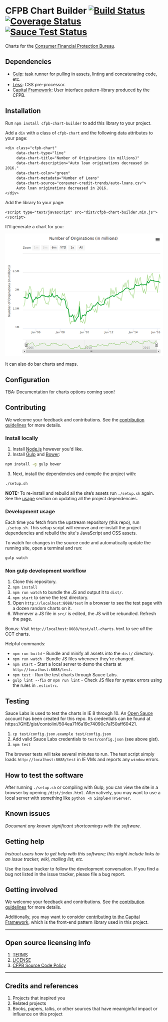 
# CFPB Chart Builder [![Build Status](https://travis-ci.org/cfpb/cfpb-chart-builder.svg?branch=master)](https://travis-ci.org/cfpb/cfpb-chart-builder) [![Coverage Status](https://coveralls.io/repos/github/cfpb/cfpb-chart-builder/badge.svg?branch=master)](https://coveralls.io/github/cfpb/cfpb-chart-builder?branch=master) [![Sauce Test Status](https://saucelabs.com/browser-matrix/cct-sauce.svg)](https://saucelabs.com/u/cct-sauce)

Charts for the [Consumer Financial Protection Bureau](https://cfpb.github.io/).

## Dependencies

- [Gulp](http://gulpjs.com): task runner for pulling in assets,
  linting and concatenating code, etc.
- [Less](http://lesscss.org): CSS pre-processor.
- [Capital Framework](https://cfpb.github.io/capital-framework/getting-started):
  User interface pattern-library produced by the CFPB.

## Installation

Run `npm install cfpb-chart-builder` to add this library to your project.

Add a `div` with a class of `cfpb-chart` and the following data attributes to your page:

```
<div class="cfpb-chart"
     data-chart-type="line"
     data-chart-title="Number of Originations (in millions)"
     data-chart-description="Auto loan originations decreased in 2016."
     data-chart-color="green"
     data-chart-metadata="Number of Loans"
     data-chart-source="consumer-credit-trends/auto-loans.csv">
     Auto loan originations decreased in 2016.
</div>
```

Add the library to your page:

```
<script type="text/javascript" src="dist/cfpb-chart-builder.min.js"></script>
```

It'll generate a chart for you:

![Screenshot](screenshot.png)

It can also do bar charts and maps.

## Configuration

TBA: Documentation for charts options coming soon!

## Contributing

We welcome your feedback and contributions. See the
[contribution guidelines](https://github.com/cfpb/open-source-project-template/blob/master/CONTRIBUTING.md)
for more details.

### Install locally

1. Install [Node.js](http://nodejs.org) however you'd like.
2. Install [Gulp](http://gulpjs.com) and [Bower](http://bower.io):
  ```bash
  npm install -g gulp bower
  ```
3. Next, install the dependencies and compile the project with:
  ```bash
  ./setup.sh
  ```
  __NOTE:__ To re-install and rebuild all the site’s assets run
  `./setup.sh` again. See the [usage](#usage) section on updating all the
  project dependencies.

### Development usage

Each time you fetch from the upstream repository (this repo), run `./setup.sh`.
This setup script will remove and re-install the project dependencies and
rebuild the site's JavaScript and CSS assets.

To watch for changes in the source code and automatically update the running site,
open a terminal and run:

```bash
gulp watch
```

### Non gulp development workflow

1. Clone this repository.
1. `npm install`
1. `npm run watch` to bundle the JS and output it to `dist/`.
1. `npm start` to serve the test directory.
1. Open `http://localhost:8088/test` in a browser to see the test page with a dozen random charts on it.
1. Whenever a JS file in `src/` is edited, the JS will be rebundled. Refresh the page.

Bonus: Visit `http://localhost:8088/test/all-charts.html` to see *all* the CCT charts.

Helpful commands:

- `npm run build` - Bundle and minify all assets into the `dist/` directory.
- `npm run watch` - Bundle JS files whenever they're changed.
- `npm start` - Start a local server to demo the charts at `http://localhost:8088/test`.
- `npm test` - Run the test charts through Sauce Labs.
- `gulp lint --fix` or `npm run lint` - Check JS files for syntax errors using the rules in `.eslintrc`.

## Testing

Sauce Labs is used to test the charts in IE 8 through 10.
An [Open Sauce](https://saucelabs.com/open-source) account has been created for this repo.
Its credentials can be found at https://GHE/gist/contolini/504ea71f6a19c74090c7a150aff60421.

1. `cp test/config.json.example test/config.json`
1. Add valid Sauce Labs credentials to `test/config.json` (see above gist).
1. `npm test`

The browser tests will take several minutes to run.
The test script simply loads `http://localhost:8088/test` in IE VMs and reports any `window` errors.


## How to test the software

After running `./setup.sh` or compiling with Gulp,
you can view the site in a browser by opening `/dist/index.html`.
Alternatively, you may want to use a local server with something like
`python -m SimpleHTTPServer`.

## Known issues

_Document any known significant shortcomings with the software._

## Getting help

_Instruct users how to get help with this software; this might include links
to an issue tracker, wiki, mailing list, etc._

Use the issue tracker to follow the development conversation.
If you find a bug not listed in the issue tracker, please file a bug report.

## Getting involved

We welcome your feedback and contributions. See the
[contribution guidelines](https://github.com/cfpb/open-source-project-template/blob/master/CONTRIBUTING.md)
for more details.

Additionally, you may want to consider
[contributing to the Capital Framework](https://cfpb.github.io/capital-framework/contributing/),
which is the front-end pattern library used in this project.


----

## Open source licensing info
1. [TERMS](TERMS.md)
2. [LICENSE](LICENSE)
3. [CFPB Source Code Policy](https://github.com/cfpb/source-code-policy/)


----

## Credits and references

1. Projects that inspired you
2. Related projects
3. Books, papers, talks, or other sources that have meaniginful impact or
   influence on this project
